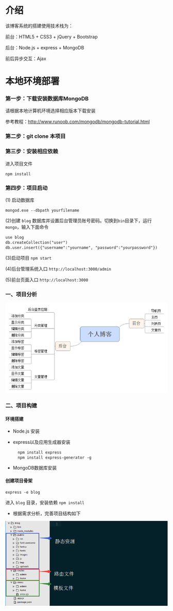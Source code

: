 # 介绍

该博客系统的搭建使用技术栈为：

前台：HTML5 + CSS3 + jQuery + Bootstrap

后台：Node.js + express + MongoDB

前后异步交互：Ajax

# 本地环境部署

### 第一步：下载安装数据库MongoDB

请根据本地计算机环境选择相应版本下载安装

参考教程：http://www.runoob.com/mongodb/mongodb-tutorial.html

### 第二步：git clone 本项目

### 第三步：安装相应依赖

进入项目文件

	npm install

### 第四步：项目启动

(1) 启动数据库

	mongod.exe --dbpath yourfilename

(2)创建 `blog` 数据库并设置后台管理员账号密码。切换到`bin`目录下，运行`mongo`，输入下面命令

	use blog
	db.createCollection("user")
	db.user.insert({"username":"yourname", "password":"yourpassword"})

(3)启动项目 `npm start`

(4)后台管理系统入口 `http://localhost:3000/admin`

(5)前台页面入口 `http://localhost:3000`

### 一、项目分析

![image](https://github.com/zhangxiongcn/blog/raw/master/blog1.png)

### 二、项目构建

#### 环境搭建

* Node.js 安装
* express以及应用生成器安装

		npm install express
		npm install express-generator -g

* MongoDB数据库安装

#### 创建项目骨架

	express -e blog

进入 `blog` 目录，安装依赖 `npm install`

* 根据需求分析，完善项目结构如下

![image](https://github.com/zhangxiongcn/blog/raw/master/blog2.png)


